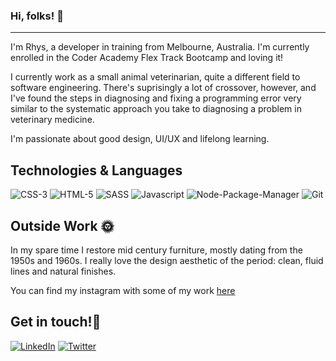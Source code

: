 ### Hi, folks! 👋
---
I'm Rhys, a developer in training from Melbourne, Australia. I'm currently enrolled in the Coder Academy Flex Track Bootcamp and loving it!

I currently work as a small animal veterinarian, quite a different field to software engineering. There's suprisingly a lot of crossover, however, and I've found the steps in diagnosing and fixing a programming error very similar to the systematic approach you take to diagnosing a problem in veterinary medicine. 

I'm passionate about good design, UI/UX and lifelong learning. 

## Technologies & Languages 

<div>
<img src="icons/icons8-css3-48" alt="CSS-3">
<img src="icons/icons8-html-5-48" alt="HTML-5">
<img src="icons/icons8-sass-48" alt="SASS">
<img src="icons/icons8-javascript-48" alt="Javascript">
<img src="icons/icons8-npm-48" alt="Node-Package-Manager">
<img src="icons/icons8-git-48" alt="Git">
</div>

## Outside Work 🌞

In my spare time I restore mid century furniture, mostly dating from the 1950s and 1960s. I really love the design aesthetic of the period: clean, fluid lines and natural finishes.

You can find my instagram with some of my work [here](https://www.instagram.com/morrismodern/?hl=en)

## Get in touch!💬

<a href="https://www.linkedin.com/in/rhys-morris-37ba241b9/"><img src="icons/icons8-linkedin-2-48" alt="LinkedIn"></a>
<a href="https://twitter.com/RhysMorris91"><img src="icons/icons8-twitter-48" alt="Twitter"></a>
